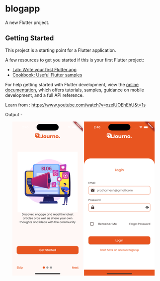 # blogapp

A new Flutter project.

## Getting Started

This project is a starting point for a Flutter application.

A few resources to get you started if this is your first Flutter project:

- [Lab: Write your first Flutter app](https://docs.flutter.dev/get-started/codelab)
- [Cookbook: Useful Flutter samples](https://docs.flutter.dev/cookbook)

For help getting started with Flutter development, view the
[online documentation](https://docs.flutter.dev/), which offers tutorials,
samples, guidance on mobile development, and a full API reference.


Learn from : https://www.youtube.com/watch?v=xzelUOEhEhU&t=1s

Output - 

<p align="center">
  <img src="https://github.com/patugosavi/FlutterBlogAppUsingCleanArchitecture/blob/main/assets/images/outputs/onboardpage.png" alt="Onboard Page" width="45%">
  <img src="https://github.com/patugosavi/FlutterBlogAppUsingCleanArchitecture/blob/main/assets/images/outputs/loginpage.png" alt="Login Page" width="45%">
</p>
